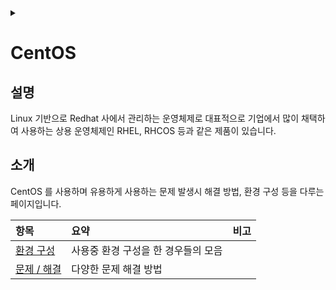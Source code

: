 <link rel="stylesheet" type="text/css" href="/css/header.css">
<link rel="stylesheet" type="text/css" href="/css/bootstrap/5.3.0-alpha1/bootstrap.css">
<div class="sticky-top bg-white pt-1 pb-2" id="header-div-max"></div>
<details id="display-none"><summary></summary>
  <script src="/js/header.js" defer="defer"></script>
  <script src="/js/table/numbering.js" defer="defer"></script>
  <script src="/js/bootstrap/5.3.0-alpha1/bootstrap.bundle.js" defer="defer"></script>
</details>

# CentOS

## 설명

Linux 기반으로 Redhat 사에서 관리하는 운영체제로 대표적으로 기업에서 많이 채택하여 사용하는 상용 운영체제인 RHEL, RHCOS 등과 같은 제품이 있습니다.

## 소개

CentOS 를 사용하며 유용하게 사용하는 문제 발생시 해결 방법, 환경 구성 등을 다루는 페이지입니다.

| 항목 | 요약 | 비고 |
| :--- | :--- | :--- |
| [환경 구성](./configurations/ "https://max-jayee.github.io/operating_systems/centos/configurations") | 사용중 환경 구성을 한 경우들의 모음 | |
| [문제 / 해결](./trouble_shootings/ "https://max-jayee.github.io/operating_systems/centos/trouble_shootings") | 다양한 문제 해결 방법 | |
